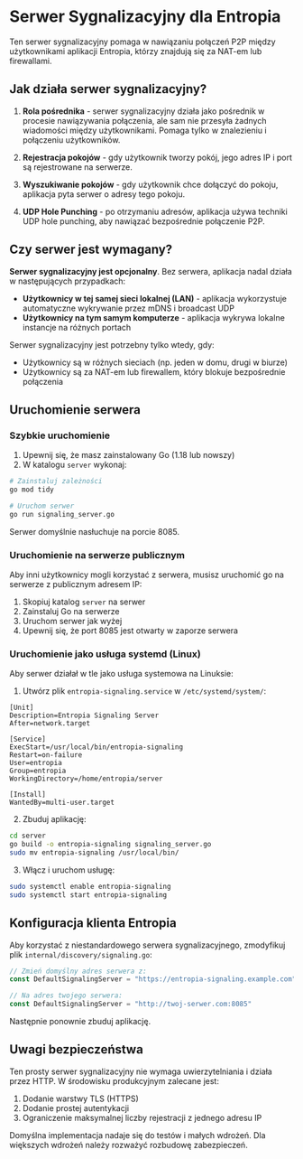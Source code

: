 # Serwer Sygnalizacyjny dla Entropia

Ten serwer sygnalizacyjny pomaga w nawiązaniu połączeń P2P między użytkownikami aplikacji Entropia, którzy znajdują się za NAT-em lub firewallami.

## Jak działa serwer sygnalizacyjny?

1. **Rola pośrednika** - serwer sygnalizacyjny działa jako pośrednik w procesie nawiązywania połączenia, ale sam nie przesyła żadnych wiadomości między użytkownikami. Pomaga tylko w znalezieniu i połączeniu użytkowników.

2. **Rejestracja pokojów** - gdy użytkownik tworzy pokój, jego adres IP i port są rejestrowane na serwerze.

3. **Wyszukiwanie pokojów** - gdy użytkownik chce dołączyć do pokoju, aplikacja pyta serwer o adresy tego pokoju.

4. **UDP Hole Punching** - po otrzymaniu adresów, aplikacja używa techniki UDP hole punching, aby nawiązać bezpośrednie połączenie P2P.

## Czy serwer jest wymagany?

**Serwer sygnalizacyjny jest opcjonalny**. Bez serwera, aplikacja nadal działa w następujących przypadkach:

- **Użytkownicy w tej samej sieci lokalnej (LAN)** - aplikacja wykorzystuje automatyczne wykrywanie przez mDNS i broadcast UDP
- **Użytkownicy na tym samym komputerze** - aplikacja wykrywa lokalne instancje na różnych portach

Serwer sygnalizacyjny jest potrzebny tylko wtedy, gdy:
- Użytkownicy są w różnych sieciach (np. jeden w domu, drugi w biurze)
- Użytkownicy są za NAT-em lub firewallem, który blokuje bezpośrednie połączenia

## Uruchomienie serwera

### Szybkie uruchomienie

1. Upewnij się, że masz zainstalowany Go (1.18 lub nowszy)
2. W katalogu `server` wykonaj:

```bash
# Zainstaluj zależności
go mod tidy

# Uruchom serwer
go run signaling_server.go
```

Serwer domyślnie nasłuchuje na porcie 8085.

### Uruchomienie na serwerze publicznym

Aby inni użytkownicy mogli korzystać z serwera, musisz uruchomić go na serwerze z publicznym adresem IP:

1. Skopiuj katalog `server` na serwer
2. Zainstaluj Go na serwerze
3. Uruchom serwer jak wyżej
4. Upewnij się, że port 8085 jest otwarty w zaporze serwera

### Uruchomienie jako usługa systemd (Linux)

Aby serwer działał w tle jako usługa systemowa na Linuksie:

1. Utwórz plik `entropia-signaling.service` w `/etc/systemd/system/`:

```
[Unit]
Description=Entropia Signaling Server
After=network.target

[Service]
ExecStart=/usr/local/bin/entropia-signaling
Restart=on-failure
User=entropia
Group=entropia
WorkingDirectory=/home/entropia/server

[Install]
WantedBy=multi-user.target
```

2. Zbuduj aplikację:

```bash
cd server
go build -o entropia-signaling signaling_server.go
sudo mv entropia-signaling /usr/local/bin/
```

3. Włącz i uruchom usługę:

```bash
sudo systemctl enable entropia-signaling
sudo systemctl start entropia-signaling
```

## Konfiguracja klienta Entropia

Aby korzystać z niestandardowego serwera sygnalizacyjnego, zmodyfikuj plik `internal/discovery/signaling.go`:

```go
// Zmień domyślny adres serwera z:
const DefaultSignalingServer = "https://entropia-signaling.example.com"

// Na adres twojego serwera:
const DefaultSignalingServer = "http://twoj-serwer.com:8085"
```

Następnie ponownie zbuduj aplikację.

## Uwagi bezpieczeństwa

Ten prosty serwer sygnalizacyjny nie wymaga uwierzytelniania i działa przez HTTP. W środowisku produkcyjnym zalecane jest:

1. Dodanie warstwy TLS (HTTPS)
2. Dodanie prostej autentykacji
3. Ograniczenie maksymalnej liczby rejestracji z jednego adresu IP

Domyślna implementacja nadaje się do testów i małych wdrożeń. Dla większych wdrożeń należy rozważyć rozbudowę zabezpieczeń.
